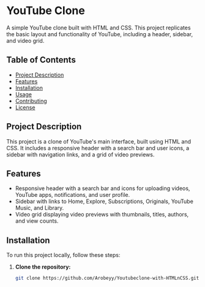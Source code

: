 # YouTube Clone

A simple YouTube clone built with HTML and CSS. This project replicates the basic layout and functionality of YouTube, including a header, sidebar, and video grid.

## Table of Contents

- [Project Description](#project-description)
- [Features](#features)
- [Installation](#installation)
- [Usage](#usage)
- [Contributing](#contributing)
- [License](#license)

## Project Description

This project is a clone of YouTube's main interface, built using HTML and CSS. It includes a responsive header with a search bar and user icons, a sidebar with navigation links, and a grid of video previews.

## Features

- Responsive header with a search bar and icons for uploading videos, YouTube apps, notifications, and user profile.
- Sidebar with links to Home, Explore, Subscriptions, Originals, YouTube Music, and Library.
- Video grid displaying video previews with thumbnails, titles, authors, and view counts.

## Installation

To run this project locally, follow these steps:

1. **Clone the repository:**

   ```sh
   git clone https://github.com/Arobeyy/Youtubeclone-with-HTMLnCSS.git